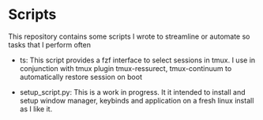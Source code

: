 # Scripts

This repository contains some scripts I wrote to streamline or automate so tasks that I perform often

- ts: This script provides a fzf interface to select sessions in tmux. I use in conjunction with tmux plugin tmux-ressurect, tmux-continuum to automatically restore session on boot

- setup_script.py: This is a work in progress. It it intended to install and setup window manager, keybinds and application on a fresh linux install as I like it.
